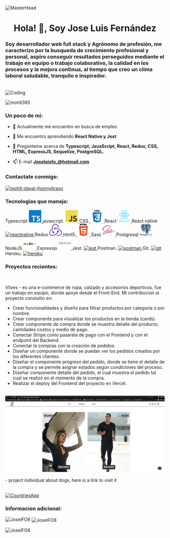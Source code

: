 ![MasterHead](https://chkskills.com/wp-content/uploads/2020/04/PNC-Animated-Banners.gif)
<h1 align="center">Hola! 👋, Soy Jose Luis Fernández</h1>

<h3 align="left">Soy desarrollador web full stack y Agrónomo de profesión, me caracterizo por la busqueda de crecimiento profesional y personal, aspiro conseguir resultados perseguidos mediante el trabajo en equipo o trabajo colaborativo, la calidad en los procesos y la mejora continua, al tiempo que creo un clima laboral saludable, tranquilo e inspirador.</h3>
<br/>

<img align="center" alt="Coding" width="400" src="https://cdn.dribbble.com/users/1162077/screenshots/3848914/programmer.gif">

<p align="left"> <img src="https://komarev.com/ghpvc/?username=mohit385&label=Profile%20views&color=0e75b6&style=flat" alt="mohit385" /> </p>

<h3 align="left">Un poco de mi:</h3>
<p align="left">

- 🔭 Actualmente me encuentro en busca de empleo

- 🌱 Me encuentro aprendiendo **React Native y Jest**

- 💬 Pregúnteme acerca de **Typescript, JavaScript, React, Redux, CSS, HTML, ExpressJS, Sequelize, PostgreSQL.**

- 📫 E-mail **Joseluisfo_@hotmail.com**

<h3 align="left">Contactate conmigo:</h3>
<p align="left">
<a href="www.linkedin.com/in/jose-luis-f-989018212" target="blank"><img align="center" src="https://raw.githubusercontent.com/rahuldkjain/github-profile-readme-generator/master/src/images/icons/Social/linked-in-alt.svg" alt="mohit-dayal-jhonnybravo" height="30" width="40" /></a>


<h3 align="left">Tecnologias que manejo:</h3>

<p align="left">
  
Typescript <a href="https://www.typescriptlang.org/" target="_blank" rel="noreferrer"> <img src="https://raw.githubusercontent.com/devicons/devicon/master/icons/typescript/typescript-original.svg" alt="typescript" width="40" height="40"/> </a>
javascript. <a href="https://developer.mozilla.org/en-US/docs/Web/JavaScript" target="_blank" rel="noreferrer"> <img src="https://raw.githubusercontent.com/devicons/devicon/master/icons/javascript/javascript-original.svg" alt="javascript" width="40" height="40"/> </a>
CSS.<a href="https://www.w3schools.com/css/" target="_blank" rel="noreferrer"> <img src="https://raw.githubusercontent.com/devicons/devicon/master/icons/css3/css3-original-wordmark.svg" alt="css3" width="40" height="40"/> </a>
React <a href="https://reactjs.org/" target="_blank" rel="noreferrer"> <img src="https://raw.githubusercontent.com/devicons/devicon/master/icons/react/react-original-wordmark.svg" alt="react" width="40" height="40"/> </a>
React native<a href="https://reactnative.dev/" target="_blank" rel="noreferrer"> <img src="https://reactnative.dev/img/header_logo.svg" alt="reactnative" width="40" height="40"/> </a>
Redux <a href="https://redux.js.org" target="_blank" rel="noreferrer"> <img src="https://raw.githubusercontent.com/devicons/devicon/master/icons/redux/redux-original.svg" alt="redux" width="40" height="40"/> </a>
html5.<a href="https://www.w3.org/html/" target="_blank" rel="noreferrer"> <img src="https://raw.githubusercontent.com/devicons/devicon/master/icons/html5/html5-original-wordmark.svg" alt="html5" width="40" height="40"/> </a>
Sass <a href="https://sass-lang.com" target="_blank" rel="noreferrer"> <img src="https://raw.githubusercontent.com/devicons/devicon/master/icons/sass/sass-original.svg" alt="sass" width="40" height="40"/> </a>
Postgresql <a href="https://www.postgresql.org" target="_blank" rel="noreferrer"> <img src="https://raw.githubusercontent.com/devicons/devicon/master/icons/postgresql/postgresql-original-wordmark.svg" alt="postgresql" width="40" height="40"/> </a>
NodeJS <a href="https://nodejs.org" target="_blank" rel="noreferrer"> <img src="https://raw.githubusercontent.com/devicons/devicon/master/icons/nodejs/nodejs-original-wordmark.svg" alt="nodejs" width="40" height="40"/> </a>
Expressjs <a href="https://expressjs.com" target="_blank" rel="noreferrer"> <img src="https://raw.githubusercontent.com/devicons/devicon/master/icons/express/express-original-wordmark.svg" alt="express" width="40" height="40"/> </a>
Jest. <a href="https://jestjs.io" target="_blank" rel="noreferrer"> <img src="https://www.vectorlogo.zone/logos/jestjsio/jestjsio-icon.svg" alt="jest" width="40" height="40"/> </a>
Postman. <a href="https://postman.com" target="_blank" rel="noreferrer"> <img src="https://www.vectorlogo.zone/logos/getpostman/getpostman-icon.svg" alt="postman" width="40" height="40"/> </a>
Git. <a href="https://git-scm.com/" target="_blank" rel="noreferrer"> <img src="https://www.vectorlogo.zone/logos/git-scm/git-scm-icon.svg" alt="git" width="40" height="40"/> </a>
Heroku. <a href="https://heroku.com" target="_blank" rel="noreferrer"> <img src="https://www.vectorlogo.zone/logos/heroku/heroku-icon.svg" alt="heroku" width="40" height="40"/> </a>

</p>

<h3 align="left">Proyectos recientes:</h3> <br>

<p> Vlixes - es una e-commerce de ropa, calzado y accesorios deportivos, fue un trabajo en equipo, donde apoye desde el Front-End. Mi contribucion al proyecto consisitio en: 
</p> 
<ul>
<li>
Crear funcionalidades y diseño para filtrar productos por categoría o por nombre.
</li>

<li>
Crear componente para visualizar los productos en la tienda (cards).
</li>

<li>
Crear componente de compra donde se muestra detalle del producto, cantidades costos y medio de pago.
</li>

<li>
Conectar Stripe como pasarela de pago con el Frontend y con el endpoint del Backend.
</li>

<li>
Conectar la compras con la creación de pedidos.
</li>

<li>
Diseñar un componente donde se puedan ver los pedidos creados por los diferentes clientes.
</li>

<li>
Diseñar el componente progreso del pedido, donde se tiene el detalle de la compra y se permite asignar estados según condiciones del proceso. 
</li>

<li>
Diseñar componente detalle del pedido, el cual muestra el pedido tal cual se realizó en el momento de la compra.
</li>

<li>
Realizar el deploy del Frontend del proyecto en Vercel.
</li>

</ul>
<br>

<a href="https://sport-shop-client.vercel.app">
<img src="https://github.com/Hans-Rafael/Hans-Rafael/blob/main/Vlixes.gif" alt="e-commerce"/> 
</a> <br>

<p>- project individual about dogs, here is a link to visit it </p>
<br>
<a href="https://pi-dogs-hans-rafael.vercel.app/">
<img src="https://github.com/JoselFO8/JoselFO8/CountriesApp.gif" alt="CountriesApp"/> 
</a> <br>

<h3 align="left">Informacion adicional:</h3>

<p><img align="left" src="https://github-readme-stats.vercel.app/api/top-langs?username=JoselFO8&show_icons=true&locale=en&layout=compact" alt="JoselFO8" /></p>

<p>&nbsp;<img align="center" src="https://github-readme-stats.vercel.app/api?username=JoselFO8&show_icons=true&locale=en" alt="JoselFO8" /></p>

<p><img align="center" src="https://github-readme-streak-stats.herokuapp.com/?user=JoselFO8&" alt="JoselFO8" /></p>
